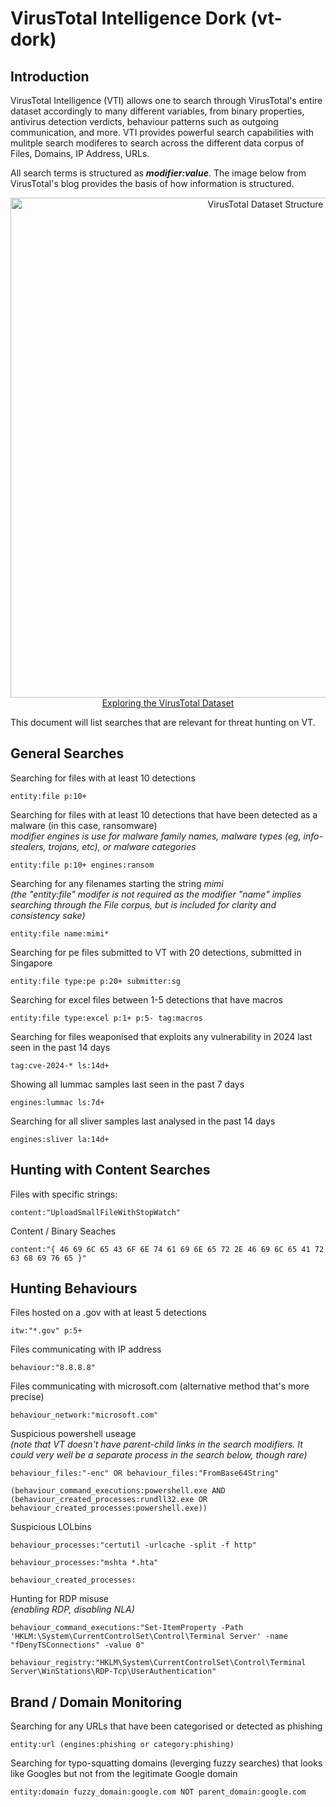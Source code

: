 # VirusTotal Intelligence Dork (vt-dork)

## Introduction

VirusTotal Intelligence (VTI) allows one to search through VirusTotal's entire dataset accordingly to many different variables, from binary properties, antivirus detection verdicts, behaviour patterns such as outgoing communication, and more. 
VTI provides powerful search capabilities with mulitple search modiferes to search across the different data corpus of Files, Domains, IP Address, URLs. <br>

All search terms is structured as ***modifier:value***.
The image below from VirusTotal's blog provides the basis of how information is structured. 

<p align="center">
  <img src="https://lh7-rt.googleusercontent.com/docsz/AD_4nXdJ1cLcETZLA8AQG4szbnYyDQdEk3zn9PTtfcf7pwun5Kf-pAhYxQPH5Rf02WL8rxGBklRa7uyCo04VctDMuGTeku6k_yLvna6MiDfpsyuUEveCg50ppeUzElUz4ZWSLR6l6p6uvrzRVR3aezkSAiDDNFU?key=fmyi2KLpW11xkeIveMXX7Q" width="800" alt="VirusTotal Dataset Structure"> <br>
<a href="https://blog.virustotal.com/2024/08/VT-S1-EffectiveResearch.html">Exploring the VirusTotal Dataset</a>
</p>

This document will list searches that are relevant for threat hunting on VT. 

## General Searches

Searching for files with at least 10 detections
```
entity:file p:10+
```

Searching for files with at least 10 detections that have been detected as a malware (in this case, ransomware) <br>
_modifier engines is use for malware family names, malware types (eg, info-stealers, trojans, etc), or malware categories_
```
entity:file p:10+ engines:ransom
```

Searching for any filenames starting the string _mimi_ <br>
_(the "entity:file" modifer is not required as the modifier "name" implies searching through the File corpus, but is included for clarity and consistency sake)_

```
entity:file name:mimi* 
```

Searching for pe files submitted to VT with 20 detections, submitted in Singapore
```
entity:file type:pe p:20+ submitter:sg
```

Searching for excel files between 1-5 detections that have macros
```
entity:file type:excel p:1+ p:5- tag:macros
```

Searching for files weaponised that exploits any vulnerability in 2024 last seen in the past 14 days
```
tag:cve-2024-* ls:14d+ 
```

Showing all lummac samples last seen in the past 7 days
```
engines:lummac ls:7d+
```

Searching for all sliver samples last analysed in the past 14 days
```
engines:sliver la:14d+
```

## Hunting with Content Searches 

Files with specific strings: 
```
content:"UploadSmallFileWithStopWatch"
```

Content / Binary Seaches
```
content:"{ 46 69 6C 65 43 6F 6E 74 61 69 6E 65 72 2E 46 69 6C 65 41 72 63 68 69 76 65 }"
```

## Hunting Behaviours

Files hosted on a .gov with at least 5 detections
```
itw:"*.gov" p:5+
```

Files communicating with IP address
```
behaviour:"8.8.8.8"
```

Files communicating with microsoft.com (alternative method that's more precise)
```
behaviour_network:"microsoft.com"
```

Suspicious powershell useage <br>
_(note that VT doesn't have parent-child links in the search modifiers. It could very well be a separate process in the search below, though rare)_
```
behaviour_files:"-enc" OR behaviour_files:"FromBase64String"

(behaviour_command_executions:powershell.exe AND (behaviour_created_processes:rundll32.exe OR behaviour_created_processes:powershell.exe))
```

Suspicious LOLbins
```
behaviour_processes:"certutil -urlcache -split -f http"

behaviour_processes:"mshta *.hta"

behaviour_created_processes: 
```

Hunting for RDP misuse <br>
_(enabling RDP, disabling NLA)_
```
behaviour_command_executions:"Set-ItemProperty -Path 'HKLM:\System\CurrentControlSet\Control\Terminal Server' -name "fDenyTSConnections" -value 0"

behaviour_registry:"HKLM\System\CurrentControlSet\Control\Terminal Server\WinStations\RDP-Tcp\UserAuthentication"
```

## Brand / Domain Monitoring

Searching for any URLs that have been categorised or detected as phishing
```
entity:url (engines:phishing or category:phishing)
```

Searching for typo-squatting domains (leverging fuzzy searches) that looks like Googles but not from the legitimate Google domain
```
entity:domain fuzzy_domain:google.com NOT parent_domain:google.com
```
